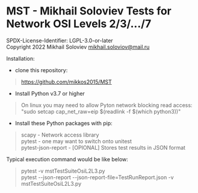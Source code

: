 # MST - Mikhail Soloviev Tests for Network OSI Levels 2/3/.../7

SPDX-License-Identifier: LGPL-3.0-or-later
<br>
Copyright 2022 Mikhail Soloviev <mikhail.soloviov@mail.ru>

Installation:
- clone this repository:
> https://github.com/mikkos2015/MST
- Install Python v3.7 or higher
> On linux you may need to allow Pyton network blocking read access:
<br> "sudo setcap cap_net_raw=eip $(readlink -f $(which python3))"
- Install these Python packages with pip:
> scapy - Network access library
<br> pytest - one may want to switch onto unitest
<br> pytest-json-report - [OPIONAL] Stores test results in JSON format

Typical execution command would be like below:
> pytest -v mstTestSuiteOsiL2L3.py
<br> pytest --json-report --json-report-file=TestRunReport.json -v mstTestSuiteOsiL2L3.py